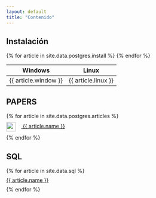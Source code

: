 ```yaml
---
layout: default
title: "Contenido"
---
```


## Instalación

<table>
	<thead>
		<th>Windows</th>
		<th>Linux</th>
	</thead>
	<tbody>
	{% for article in site.data.postgres.install %}
	<tr>
		<td onclick="window.open('{{ article.window_link }}', '_parent')" style="cursor:pointer"><a>{{ article.window }}</a></td>
		<td onclick="window.open('{{ article.linux_link }}', '_parent')" style="cursor:pointer"><a>{{ article.linux }}</a></td>
	</tr>
	{% endfor %}
	</tbody>
</table>


## PAPERS


<ul style="list-style: none; padding: 0">
 {% for article in site.data.postgres.articles %}
 	<li style="margin: 8px 0"><a href="{{ article.link }}"><img height="25" src="{{ '/assets/images/logos/postgresql.png' | relative_url }}" style="margin-right: 15px; vertical-align: middle;"> {{ article.name }}</a></li>
 {% endfor %}	
</ul>

## SQL

<ul style="list-style: none; padding: 0">
 {% for article in site.data.sql %}
 	<li style="margin: 8px 0"><a href="{{ article.link | relative_url }}">{{ article.name }}</a></li>
 {% endfor %}	
</ul>